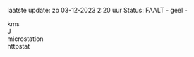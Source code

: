 laatste update: 
zo 03-12-2023  2:20   uur 
Status: FAALT - geel - 
<div class="service R">kms</div><div class="service R">J</div><div class="service Y">microstation</div><div class="service G">httpstat</div>